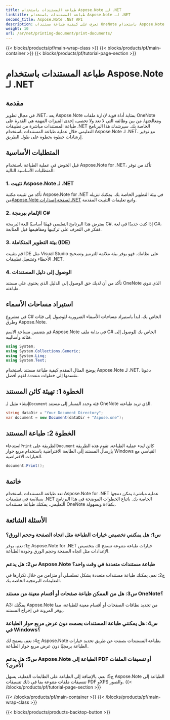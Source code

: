 ```yaml
---
title: طباعة المستندات باستخدام Aspose.Note لـ .NET
linktitle: طباعة المستندات باستخدام Aspose.Note لـ .NET
second_title: Aspose.Note .NET API
description: تعرف على كيفية طباعة مستندات OneNote باستخدام Aspose.Note لـ .NET. دليل خطوة بخطوة للتكامل السلس مع تطبيقات .NET الخاصة بك.
weight: 10
url: /ar/net/printing-document/print-documents/
---
```


{{< blocks/products/pf/main-wrap-class >}}
{{< blocks/products/pf/main-container >}}
{{< blocks/products/pf/tutorial-page-section >}}

# طباعة المستندات باستخدام Aspose.Note لـ .NET

## مقدمة

في مجال تطوير .NET، يعد Aspose.Note بمثابة أداة قوية لإدارة ملفات OneNote ومعالجتها. من بين وظائفه التي لا تعد ولا تحصى، إحدى الميزات المهمة هي القدرة على طباعة المستندات مباشرة من تطبيقات .NET الخاصة بك. سيرشدك هذا البرنامج التعليمي خلال عملية طباعة المستندات باستخدام Aspose.Note لـ .NET، مع توفير إرشادات خطوة بخطوة على طول الطريق.

## المتطلبات الأساسية

قبل الخوض في عملية الطباعة باستخدام Aspose.Note for .NET، تأكد من توفر المتطلبات الأساسية التالية:

### 1. تثبيت Aspose.Note لـ .NET

 تأكد من تثبيت مكتبة Aspose.Note for .NET في بيئة التطوير الخاصة بك. يمكنك تنزيله من[Aspose.Note لصفحة إصدارات .NET](https://releases.aspose.com/note/net/) واتبع تعليمات التثبيت المقدمة.

### 2. الإلمام ببرمجة C#

يفترض هذا البرنامج التعليمي فهمًا أساسيًا للغة البرمجة C#. إذا كنت جديدًا في لغة C#، ففكر في التعرف على تركيبها ومفاهيمها قبل المتابعة.

### 3. بيئة التطوير المتكاملة (IDE)

قم بتثبيت IDE مثل Visual Studio على نظامك. فهو يوفر بيئة ملائمة للترميز وتصحيح الأخطاء وتشغيل تطبيقات .NET.

### 4. الوصول إلى دليل المستندات

تأكد من أن لديك حق الوصول إلى الدليل الذي يحتوي على مستند OneNote الذي تنوي طباعته.

## استيراد مساحات الأسماء

في مشروع C# الخاص بك، ابدأ باستيراد مساحات الأسماء الضرورية للوصول إلى فئات وطرق Aspose.Note.

قم بتضمين مساحة الاسم Aspose.Note في بداية ملف C# الخاص بك للوصول إلى فئاته وأساليبه.

```csharp
using System;
using System.Collections.Generic;
using System.Linq;
using System.Text;
```

يوضح المثال المقدم كيفية طباعة مستند باستخدام Aspose.Note لـ .NET. دعونا نقسمها إلى خطوات متعددة لفهم أفضل.

## الخطوة 1: تهيئة كائن المستند

 إنشاء مثيل لـ`Document` فئة وحدد المسار إلى مستند OneNote الذي تريد طباعته.

```csharp
string dataDir = "Your Document Directory";
var document = new Document(dataDir + "Aspose.one");
```

## الخطوة 2: طباعة المستند

 استدعاء`Print` الطريقة على`Document` كائن لبدء عملية الطباعة. تقوم هذه الطريقة بإرسال المستند إلى الطابعة الافتراضية باستخدام مربع حوار Windows القياسي مع الخيارات الافتراضية.

```csharp
document.Print();
```

## خاتمة

تعد طباعة المستندات باستخدام Aspose.Note for .NET عملية مباشرة يمكن دمجها بسلاسة في تطبيقات .NET الخاصة بك. باتباع الخطوات الموضحة في هذا البرنامج التعليمي، يمكنك طباعة مستندات OneNote بكفاءة وبسهولة.

## الأسئلة الشائعة

### س1: هل يمكنني تخصيص خيارات الطباعة مثل اتجاه الصفحة وحجم الورق؟

ج1: نعم، يوفر Aspose.Note for .NET خيارات طباعة متنوعة تسمح لك بتخصيص الإعدادات مثل اتجاه الصفحة وحجم الورق وجودة الطباعة.

### س2: هل يدعم Aspose.Note طباعة مستندات متعددة في وقت واحد؟

ج2: نعم، يمكنك طباعة مستندات متعددة بشكل تسلسلي أو متزامن من خلال تكرارها في التعليمات البرمجية الخاصة بك.

### س3: هل من الممكن طباعة صفحات أو أقسام معينة من مستند OneNote؟

A3: يمكّنك Aspose.Note من تحديد نطاقات الصفحات أو أقسام معينة للطباعة، مما يوفر المرونة في إخراج المستند.

### س4: هل يمكنني طباعة المستندات بصمت دون عرض مربع حوار الطباعة في Windows؟

ج4: نعم، يسمح لك Aspose.Note بطباعة المستندات بصمت عن طريق تحديد خيارات الطباعة برمجيًا دون عرض مربع حوار الطباعة.

### س5: هل يدعم Aspose.Note الطباعة إلى PDF أو تنسيقات الملفات الأخرى؟

ج5: نعم، بالإضافة إلى الطباعة على الطابعات الفعلية، يسهل Aspose.Note الطباعة إلى تنسيقات ملفات متنوعة بما في ذلك تنسيقات PDF وXPS والصور.
{{< /blocks/products/pf/tutorial-page-section >}}

{{< /blocks/products/pf/main-container >}}
{{< /blocks/products/pf/main-wrap-class >}}

{{< blocks/products/products-backtop-button >}}
